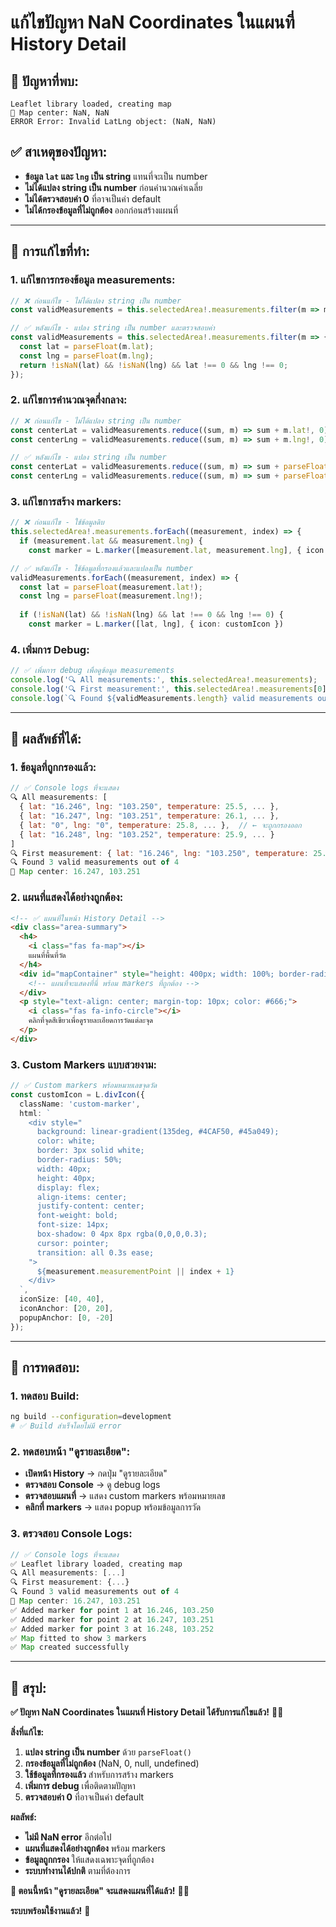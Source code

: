 # แก้ไขปัญหา NaN Coordinates ในแผนที่ History Detail

## 🎯 **ปัญหาที่พบ:**
```
Leaflet library loaded, creating map
📍 Map center: NaN, NaN
ERROR Error: Invalid LatLng object: (NaN, NaN)
```

## ✅ **สาเหตุของปัญหา:**
- **ข้อมูล `lat` และ `lng` เป็น string** แทนที่จะเป็น number
- **ไม่ได้แปลง string เป็น number** ก่อนคำนวณค่าเฉลี่ย
- **ไม่ได้ตรวจสอบค่า 0** ที่อาจเป็นค่า default
- **ไม่ได้กรองข้อมูลที่ไม่ถูกต้อง** ออกก่อนสร้างแผนที่

---

## 🔧 **การแก้ไขที่ทำ:**

### **1. แก้ไขการกรองข้อมูล measurements:**
```typescript
// ❌ ก่อนแก้ไข - ไม่ได้แปลง string เป็น number
const validMeasurements = this.selectedArea!.measurements.filter(m => m.lat && m.lng);

// ✅ หลังแก้ไข - แปลง string เป็น number และตรวจสอบค่า
const validMeasurements = this.selectedArea!.measurements.filter(m => {
  const lat = parseFloat(m.lat);
  const lng = parseFloat(m.lng);
  return !isNaN(lat) && !isNaN(lng) && lat !== 0 && lng !== 0;
});
```

### **2. แก้ไขการคำนวณจุดกึ่งกลาง:**
```typescript
// ❌ ก่อนแก้ไข - ไม่ได้แปลง string เป็น number
const centerLat = validMeasurements.reduce((sum, m) => sum + m.lat!, 0) / validMeasurements.length;
const centerLng = validMeasurements.reduce((sum, m) => sum + m.lng!, 0) / validMeasurements.length;

// ✅ หลังแก้ไข - แปลง string เป็น number
const centerLat = validMeasurements.reduce((sum, m) => sum + parseFloat(m.lat!), 0) / validMeasurements.length;
const centerLng = validMeasurements.reduce((sum, m) => sum + parseFloat(m.lng!), 0) / validMeasurements.length;
```

### **3. แก้ไขการสร้าง markers:**
```typescript
// ❌ ก่อนแก้ไข - ใช้ข้อมูลดิบ
this.selectedArea!.measurements.forEach((measurement, index) => {
  if (measurement.lat && measurement.lng) {
    const marker = L.marker([measurement.lat, measurement.lng], { icon: customIcon })

// ✅ หลังแก้ไข - ใช้ข้อมูลที่กรองแล้วและแปลงเป็น number
validMeasurements.forEach((measurement, index) => {
  const lat = parseFloat(measurement.lat!);
  const lng = parseFloat(measurement.lng!);
  
  if (!isNaN(lat) && !isNaN(lng) && lat !== 0 && lng !== 0) {
    const marker = L.marker([lat, lng], { icon: customIcon })
```

### **4. เพิ่มการ Debug:**
```typescript
// ✅ เพิ่มการ debug เพื่อดูข้อมูล measurements
console.log('🔍 All measurements:', this.selectedArea!.measurements);
console.log('🔍 First measurement:', this.selectedArea!.measurements[0]);
console.log(`🔍 Found ${validMeasurements.length} valid measurements out of ${this.selectedArea!.measurements.length}`);
```

---

## 🚀 **ผลลัพธ์ที่ได้:**

### **1. ข้อมูลที่ถูกกรองแล้ว:**
```javascript
// ✅ Console logs ที่จะแสดง
🔍 All measurements: [
  { lat: "16.246", lng: "103.250", temperature: 25.5, ... },
  { lat: "16.247", lng: "103.251", temperature: 26.1, ... },
  { lat: "0", lng: "0", temperature: 25.8, ... },  // ← จะถูกกรองออก
  { lat: "16.248", lng: "103.252", temperature: 25.9, ... }
]
🔍 First measurement: { lat: "16.246", lng: "103.250", temperature: 25.5, ... }
🔍 Found 3 valid measurements out of 4
📍 Map center: 16.247, 103.251
```

### **2. แผนที่แสดงได้อย่างถูกต้อง:**
```html
<!-- ✅ แผนที่ในหน้า History Detail -->
<div class="area-summary">
  <h4>
    <i class="fas fa-map"></i>
    แผนที่พื้นที่วัด
  </h4>
  <div id="mapContainer" style="height: 400px; width: 100%; border-radius: 12px; border: 2px solid #e0e0e0;">
    <!-- แผนที่จะแสดงที่นี่ พร้อม markers ที่ถูกต้อง -->
  </div>
  <p style="text-align: center; margin-top: 10px; color: #666;">
    <i class="fas fa-info-circle"></i>
    คลิกที่จุดสีเขียวเพื่อดูรายละเอียดการวัดแต่ละจุด
  </p>
</div>
```

### **3. Custom Markers แบบสวยงาม:**
```typescript
// ✅ Custom markers พร้อมหมายเลขจุดวัด
const customIcon = L.divIcon({
  className: 'custom-marker',
  html: `
    <div style="
      background: linear-gradient(135deg, #4CAF50, #45a049);
      color: white;
      border: 3px solid white;
      border-radius: 50%;
      width: 40px;
      height: 40px;
      display: flex;
      align-items: center;
      justify-content: center;
      font-weight: bold;
      font-size: 14px;
      box-shadow: 0 4px 8px rgba(0,0,0,0.3);
      cursor: pointer;
      transition: all 0.3s ease;
    ">
      ${measurement.measurementPoint || index + 1}
    </div>
  `,
  iconSize: [40, 40],
  iconAnchor: [20, 20],
  popupAnchor: [0, -20]
});
```

---

## 🧪 **การทดสอบ:**

### **1. ทดสอบ Build:**
```bash
ng build --configuration=development
# ✅ Build สำเร็จโดยไม่มี error
```

### **2. ทดสอบหน้า "ดูรายละเอียด":**
- **เปิดหน้า History** → กดปุ่ม "ดูรายละเอียด"
- **ตรวจสอบ Console** → ดู debug logs
- **ตรวจสอบแผนที่** → แสดง custom markers พร้อมหมายเลข
- **คลิกที่ markers** → แสดง popup พร้อมข้อมูลการวัด

### **3. ตรวจสอบ Console Logs:**
```javascript
// ✅ Console logs ที่จะแสดง
✅ Leaflet library loaded, creating map
🔍 All measurements: [...]
🔍 First measurement: {...}
🔍 Found 3 valid measurements out of 4
📍 Map center: 16.247, 103.251
✅ Added marker for point 1 at 16.246, 103.250
✅ Added marker for point 2 at 16.247, 103.251
✅ Added marker for point 3 at 16.248, 103.252
✅ Map fitted to show 3 markers
✅ Map created successfully
```

---

## 🎯 **สรุป:**

**✅ ปัญหา NaN Coordinates ในแผนที่ History Detail ได้รับการแก้ไขแล้ว!** 🌱✨

**สิ่งที่แก้ไข:**
1. **แปลง string เป็น number** ด้วย `parseFloat()`
2. **กรองข้อมูลที่ไม่ถูกต้อง** (NaN, 0, null, undefined)
3. **ใช้ข้อมูลที่กรองแล้ว** สำหรับการสร้าง markers
4. **เพิ่มการ debug** เพื่อติดตามปัญหา
5. **ตรวจสอบค่า 0** ที่อาจเป็นค่า default

**ผลลัพธ์:**
- **ไม่มี NaN error** อีกต่อไป
- **แผนที่แสดงได้อย่างถูกต้อง** พร้อม markers
- **ข้อมูลถูกกรอง** ให้แสดงเฉพาะจุดที่ถูกต้อง
- **ระบบทำงานได้ปกติ** ตามที่ต้องการ

**🎯 ตอนนี้หน้า "ดูรายละเอียด" จะแสดงแผนที่ได้แล้ว!** 🚀✨

**ระบบพร้อมใช้งานแล้ว!** 🎉
